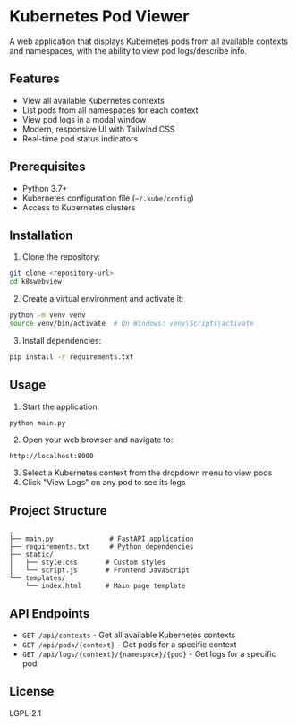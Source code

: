 # Kubernetes Pod Viewer

A web application that displays Kubernetes pods from all available contexts and namespaces, with the ability to view pod logs/describe info.

## Features

- View all available Kubernetes contexts
- List pods from all namespaces for each context
- View pod logs in a modal window
- Modern, responsive UI with Tailwind CSS
- Real-time pod status indicators

## Prerequisites

- Python 3.7+
- Kubernetes configuration file (`~/.kube/config`)
- Access to Kubernetes clusters

## Installation

1. Clone the repository:
```bash
git clone <repository-url>
cd k8swebview
```

2. Create a virtual environment and activate it:
```bash
python -m venv venv
source venv/bin/activate  # On Windows: venv\Scripts\activate
```

3. Install dependencies:
```bash
pip install -r requirements.txt
```

## Usage

1. Start the application:
```bash
python main.py
```

2. Open your web browser and navigate to:
```
http://localhost:8000
```

3. Select a Kubernetes context from the dropdown menu to view pods
4. Click "View Logs" on any pod to see its logs

## Project Structure

```
.
├── main.py              # FastAPI application
├── requirements.txt     # Python dependencies
├── static/
│   ├── style.css       # Custom styles
│   └── script.js       # Frontend JavaScript
└── templates/
    └── index.html      # Main page template
```

## API Endpoints

- `GET /api/contexts` - Get all available Kubernetes contexts
- `GET /api/pods/{context}` - Get pods for a specific context
- `GET /api/logs/{context}/{namespace}/{pod}` - Get logs for a specific pod

## License

LGPL-2.1
